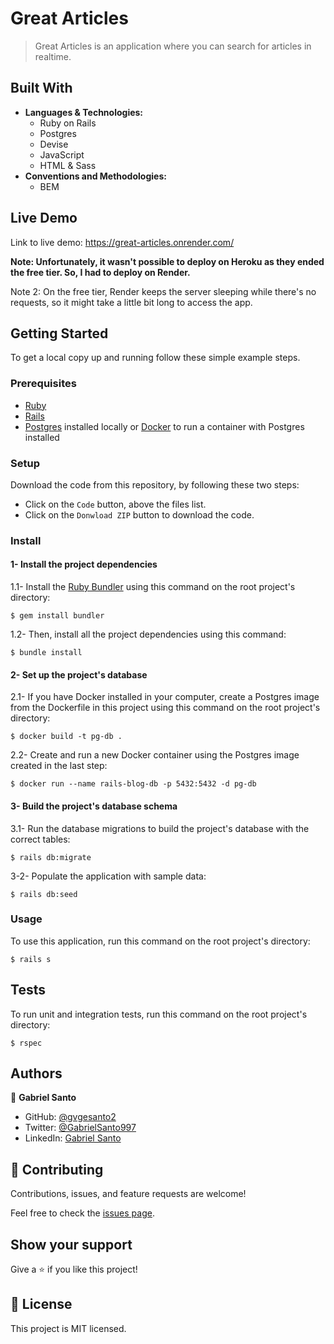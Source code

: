 # Great Articles

> Great Articles is an application where you can search for articles in realtime. 

## Built With

- **Languages & Technologies:**
  - Ruby on Rails
  - Postgres
  - Devise
  - JavaScript
  - HTML & Sass
- **Conventions and Methodologies:**
  - BEM 

## Live Demo

Link to live demo: https://great-articles.onrender.com/

**Note: Unfortunately, it wasn't possible to deploy on Heroku as they ended the free tier. So, I had to deploy on Render.**

Note 2: On the free tier, Render keeps the server sleeping while there's no requests, so it might take a little bit long to access the app.

## Getting Started

To get a local copy up and running follow these simple example steps.

### Prerequisites

- [Ruby](https://www.ruby-lang.org/en/downloads/)
- [Rails](https://rubyonrails.org/)
- [Postgres](https://www.postgresql.org/) installed locally or [Docker](https://www.docker.com/) to run a container with Postgres installed

### Setup

Download the code from this repository, by following these two steps:
  - Click on the ``Code`` button, above the files list.
  - Click on the ``Donwload ZIP`` button to download the code.

### Install

#### 1- Install the project dependencies

1.1- Install the [Ruby Bundler](https://bundler.io/) using this command on the root project's directory:
```console
$ gem install bundler
```

1.2- Then, install all the project dependencies using this command:

```console
$ bundle install
```

#### 2- Set up the project's database

2.1- If you have Docker installed in your computer, create a Postgres image from the Dockerfile in this project using this command on the root project's directory:

```console
$ docker build -t pg-db .
```

2.2- Create and run a new Docker container using the Postgres image created in the last step:

```console
$ docker run --name rails-blog-db -p 5432:5432 -d pg-db
```

#### 3- Build the project's database schema

3.1- Run the database migrations to build the project's database with the correct tables:

```console
$ rails db:migrate
```

3-2- Populate the application with sample data:

```console
$ rails db:seed
```

### Usage

To use this application, run this command on the root project's directory: 

```console
$ rails s
```

## Tests

To run unit and integration tests, run this command on the root project's directory: 

```console
$ rspec
```

## Authors

👤 **Gabriel Santo**

- GitHub: [@gvgesanto2](https://github.com/gvgesanto2)
- Twitter: [@GabrielSanto997](https://twitter.com/GabrielSanto997)
- LinkedIn: [Gabriel Santo](https://linkedin.com/in/gabriel-santo-5882a71b2/)

## 🤝 Contributing

Contributions, issues, and feature requests are welcome!

Feel free to check the [issues page](../../issues/).

## Show your support

Give a ⭐️ if you like this project!

## 📝 License

This project is MIT licensed.